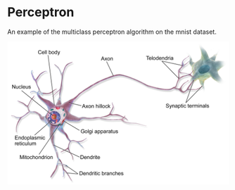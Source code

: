 # Perceptron

An example of the multiclass perceptron algorithm on the mnist dataset.

![](neuron.png)
